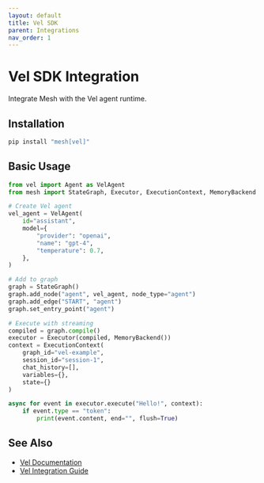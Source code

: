 ```yaml
---
layout: default
title: Vel SDK
parent: Integrations
nav_order: 1
---
```


# Vel SDK Integration

Integrate Mesh with the Vel agent runtime.

## Installation

```bash
pip install "mesh[vel]"
```

## Basic Usage

```python
from vel import Agent as VelAgent
from mesh import StateGraph, Executor, ExecutionContext, MemoryBackend

# Create Vel agent
vel_agent = VelAgent(
    id="assistant",
    model={
        "provider": "openai",
        "name": "gpt-4",
        "temperature": 0.7,
    },
)

# Add to graph
graph = StateGraph()
graph.add_node("agent", vel_agent, node_type="agent")
graph.add_edge("START", "agent")
graph.set_entry_point("agent")

# Execute with streaming
compiled = graph.compile()
executor = Executor(compiled, MemoryBackend())
context = ExecutionContext(
    graph_id="vel-example",
    session_id="session-1",
    chat_history=[],
    variables={},
    state={}
)

async for event in executor.execute("Hello!", context):
    if event.type == "token":
        print(event.content, end="", flush=True)
```

## See Also

- [Vel Documentation](https://rscheiwe.github.io/vel)
- [Vel Integration Guide](https://github.com/rscheiwe/mesh/blob/main/examples/VEL_INTEGRATION.md)

